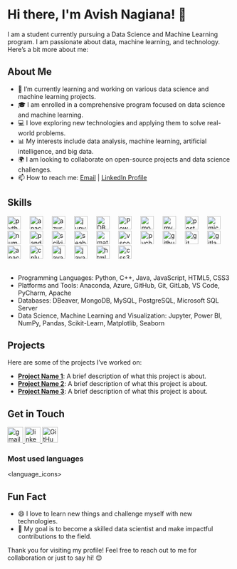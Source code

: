 # Hi there, I'm Avish Nagiana! 👋

I am a student currently pursuing a Data Science and Machine Learning program. I am passionate about data, machine learning, and technology. Here’s a bit more about me:

## About Me

- 🌱 I’m currently learning and working on various data science and machine learning projects.<br>
- 🎓 I am enrolled in a comprehensive program focused on data science and machine learning.<br>
- 💻 I love exploring new technologies and applying them to solve real-world problems.<br>
- 📊 My interests include data analysis, machine learning, artificial intelligence, and big data.<br>
- 🌍 I am looking to collaborate on open-source projects and data science challenges.<br>
- 📫 How to reach me: [Email](avishnagiana.gmail.com) | [LinkedIn Profile](https://github.com/Avish-Nagiana)

## Skills

<div align="left">
  <img src="https://cdn.jsdelivr.net/gh/devicons/devicon/icons/python/python-original.svg" height="30" alt="python logo"  />
  <img width="12" />
  <img src="https://cdn.jsdelivr.net/gh/devicons/devicon/icons/anaconda/anaconda-original.svg" height="30" alt="anaconda logo"  />
  <img width="12" />
  <img src="https://cdn.jsdelivr.net/gh/devicons/devicon/icons/azure/azure-original.svg" height="30" alt="azure logo"  />
  <img width="12" />
  <img src="https://cdn.jsdelivr.net/gh/devicons/devicon/icons/jupyter/jupyter-original-wordmark.svg" height="30" alt="jupyter logo"  />
  <img width="12" />
  <img src="https://cdn.jsdelivr.net/gh/devicons/devicon/icons/dbeaver/dbeaver-original.svg" height="30" alt="DBeaver logo" />
  <img width="12" />
  <img src="https://www.vectorlogo.zone/logos/microsoft_powerbi/microsoft_powerbi-icon.svg" height="30" alt="Power BI logo" />
  <img width="12" />
  <img src="https://cdn.jsdelivr.net/gh/devicons/devicon/icons/mongodb/mongodb-plain-wordmark.svg" height="30" alt="mongodb logo"  />
  <img width="12" />
  <img src="https://cdn.jsdelivr.net/gh/devicons/devicon/icons/mysql/mysql-original.svg" height="30" alt="mysql logo"  />
  <img width="12" />
  <img src="https://cdn.jsdelivr.net/gh/devicons/devicon/icons/postgresql/postgresql-original.svg" height="30" alt="postgresql logo"  />
  <img width="12" />
  <img src="https://cdn.jsdelivr.net/gh/devicons/devicon/icons/microsoftsqlserver/microsoftsqlserver-plain.svg" height="30" alt="microsoftsqlserver logo"  />
  <img width="12" />
  <img src="https://cdn.jsdelivr.net/gh/devicons/devicon/icons/numpy/numpy-original.svg" height="30" alt="numpy logo"  />
  <img width="12" />
  <img src="https://cdn.jsdelivr.net/gh/devicons/devicon/icons/pandas/pandas-original.svg" height="30" alt="pandas logo"  />
  <img width="12" />
  <img src="https://upload.wikimedia.org/wikipedia/commons/0/05/Scikit_learn_logo_small.svg" height="30" alt="scikit-learn logo" />
  <img width="12" />
  <img src="https://seaborn.pydata.org/_static/logo-wide-lightbg.svg" height="30" alt="seaborn logo" />
  <img width="12" />
  <img src="https://matplotlib.org/_static/images/logo2.svg" height="30" alt="matplotlib logo" />
  <img width="12" />
  <img src="https://cdn.jsdelivr.net/gh/devicons/devicon/icons/vscode/vscode-original.svg" height="30" alt="vscode logo"  />
  <img width="12" />
  <img src="https://cdn.jsdelivr.net/gh/devicons/devicon/icons/pycharm/pycharm-original.svg" height="30" alt="pycharm logo"  />
  <img width="12" />
  <img src="https://cdn.jsdelivr.net/gh/devicons/devicon/icons/github/github-original.svg" height="30" alt="github logo"  />
  <img width="12" />
  <img src="https://cdn.jsdelivr.net/gh/devicons/devicon/icons/git/git-original.svg" height="30" alt="git logo"  />
  <img width="12" />
  <img src="https://cdn.jsdelivr.net/gh/devicons/devicon/icons/gitlab/gitlab-original.svg" height="30" alt="gitlab logo"  />
  <img width="12" />
  <img src="https://cdn.jsdelivr.net/gh/devicons/devicon/icons/apache/apache-original.svg" height="30" alt="apache logo"  />
  <img width="12" />
  <img src="https://cdn.jsdelivr.net/gh/devicons/devicon/icons/cplusplus/cplusplus-original.svg" height="30" alt="cplusplus logo"  />
  <img width="12" />
  <img src="https://cdn.jsdelivr.net/gh/devicons/devicon/icons/java/java-original.svg" height="30" alt="java logo"  />
  <img width="12" />
  <img src="https://cdn.jsdelivr.net/gh/devicons/devicon/icons/javascript/javascript-original.svg" height="30" alt="javascript logo"  />
  <img width="12" />
  <img src="https://cdn.jsdelivr.net/gh/devicons/devicon/icons/html5/html5-original.svg" height="30" alt="html5 logo"  />
  <img width="12" />
  <img src="https://cdn.jsdelivr.net/gh/devicons/devicon/icons/css3/css3-original.svg" height="30" alt="css3 logo"  />
</div>

<br>

- Programming Languages: Python, C++, Java, JavaScript, HTML5, CSS3
- Platforms and Tools: Anaconda, Azure, GitHub, Git, GitLab, VS Code, PyCharm, Apache
- Databases: DBeaver, MongoDB, MySQL, PostgreSQL, Microsoft SQL Server
- Data Science, Machine Learning and Visualization: Jupyter, Power BI, NumPy, Pandas, Scikit-Learn, Matplotlib, Seaborn

## Projects

Here are some of the projects I’ve worked on:

- **[Project Name 1](link-to-project)**: A brief description of what this project is about.
- **[Project Name 2](link-to-project)**: A brief description of what this project is about.
- **[Project Name 3](link-to-project)**: A brief description of what this project is about.

## Get in Touch

<div align="left">
  <a href="mailto:avishnagiana@gmail.com" target="_blank">
    <img src="https://img.shields.io/static/v1?message=Gmail&logo=gmail&label=&color=D14836&logoColor=white&labelColor=&style=for-the-badge" height="35" alt="gmail logo"  />
  </a>
  <a href="https://www.linkedin.com/in/avish-nagiana-9ba44b2b8" target="_blank">
    <img src="https://img.shields.io/static/v1?message=LinkedIn&logo=linkedin&label=&color=0077B5&logoColor=white&labelColor=&style=for-the-badge" height="35" alt="linkedin logo"  />
  </a>
  <a href="https://github.com/Avish-Nagiana" target="_blank">
  <img src="https://img.shields.io/static/v1?message=GitHub&logo=github&label=&color=181717&logoColor=white&labelColor=&style=for-the-badge" height="35" alt="GitHub logo" />
</a>

</div>

### Most used languages
<language_icons>

## Fun Fact

- 😄 I love to learn new things and challenge myself with new technologies.
- 🎯 My goal is to become a skilled data scientist and make impactful contributions to the field.

Thank you for visiting my profile! Feel free to reach out to me for collaboration or just to say hi! 😊
